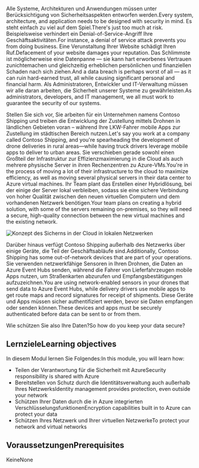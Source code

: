 <span data-ttu-id="9408b-101">Alle Systeme, Architekturen und Anwendungen müssen unter Berücksichtigung von Sicherheitsaspekten entworfen werden.</span><span class="sxs-lookup"><span data-stu-id="9408b-101">Every system, architecture, and application needs to be designed with security in mind.</span></span> <span data-ttu-id="9408b-102">Es steht einfach zu viel auf dem Spiel.</span><span class="sxs-lookup"><span data-stu-id="9408b-102">There's just too much at risk.</span></span> <span data-ttu-id="9408b-103">Beispielsweise verhindert ein Denial-of-Service-Angriff Ihre Geschäftsaktivitäten.</span><span class="sxs-lookup"><span data-stu-id="9408b-103">For instance, a denial of service attack prevents you from doing business.</span></span> <span data-ttu-id="9408b-104">Eine Verunstaltung Ihrer Website schädigt Ihren Ruf.</span><span class="sxs-lookup"><span data-stu-id="9408b-104">Defacement of your website damages your reputation.</span></span> <span data-ttu-id="9408b-105">Das Schlimmste ist möglicherweise eine Datenpanne &mdash; sie kann hart erworbenes Vertrauen zunichtemachen und gleichzeitig erheblichen persönlichen und finanziellen Schaden nach sich ziehen.</span><span class="sxs-lookup"><span data-stu-id="9408b-105">And a data breach is perhaps worst of all &mdash; as it can ruin hard-earned trust, all while causing significant personal and financial harm.</span></span> <span data-ttu-id="9408b-106">Als Administratoren, Entwickler und IT-Verwaltung müssen wir alle daran arbeiten, die Sicherheit unserer Systeme zu gewährleisten.</span><span class="sxs-lookup"><span data-stu-id="9408b-106">As administrators, developers, and IT management, we all must work to guarantee the security of our systems.</span></span>

<span data-ttu-id="9408b-107">Stellen Sie sich vor, Sie arbeiten für ein Unternehmen namens Contoso Shipping und treiben die Entwicklung der Zustellung mittels Drohnen in ländlichen Gebieten voran – während Ihre LKW-Fahrer mobile Apps zur Zustellung im städtischen Bereich nutzen.</span><span class="sxs-lookup"><span data-stu-id="9408b-107">Let's say you work at a company called Contoso Shipping, and you're spearheading the development of drone deliveries in rural areas—while having truck drivers leverage mobile apps to deliver to urban areas.</span></span> <span data-ttu-id="9408b-108">Sie verschieben gerade sowohl einen Großteil der Infrastruktur zur Effizienzmaximierung in die Cloud als auch mehrere physische Server in ihren Rechenzentren zu Azure-VMs.</span><span class="sxs-lookup"><span data-stu-id="9408b-108">You're in the process of moving a lot of their infrastructure to the cloud to maximize efficiency, as well as moving several physical servers in their data center to Azure virtual machines.</span></span> <span data-ttu-id="9408b-109">Ihr Team plant das Erstellen einer Hybridlösung, bei der einige der Server lokal verbleiben, sodass sie eine sichere Verbindung von hoher Qualität zwischen den neuen virtuellen Computern und dem vorhandenen Netzwerk benötigen.</span><span class="sxs-lookup"><span data-stu-id="9408b-109">Your team plans on creating a hybrid solution, with some of the servers remaining on-premises, so they will need a secure, high-quality connection between the new virtual machines and the existing network.</span></span>

![Konzept des Sicherns in der Cloud in lokalen Netzwerken](../media/1-heading.png)

<span data-ttu-id="9408b-111">Darüber hinaus verfügt Contoso Shipping außerhalb des Netzwerks über einige Geräte, die Teil der Geschäftsabläufe sind.</span><span class="sxs-lookup"><span data-stu-id="9408b-111">Additionally, Contoso Shipping has some out-of-network devices that are part of your operations.</span></span> <span data-ttu-id="9408b-112">Sie verwenden netzwerkfähige Sensoren in Ihren Drohnen, die Daten an Azure Event Hubs senden, während die Fahrer von Lieferfahrzeugen mobile Apps nutzen, um Straßenkarten abzurufen und Empfangsbestätigungen aufzuzeichnen.</span><span class="sxs-lookup"><span data-stu-id="9408b-112">You are using network-enabled sensors in your drones that send data to Azure Event Hubs, while delivery drivers use mobile apps to get route maps and record signatures for receipt of shipments.</span></span> <span data-ttu-id="9408b-113">Diese Geräte und Apps müssen sicher authentifiziert werden, bevor sie Daten empfangen oder senden können.</span><span class="sxs-lookup"><span data-stu-id="9408b-113">These devices and apps must be securely authenticated before data can be sent to or from them.</span></span>

<span data-ttu-id="9408b-114">Wie schützen Sie also Ihre Daten?</span><span class="sxs-lookup"><span data-stu-id="9408b-114">So how do you keep your data secure?</span></span>

## <a name="learning-objectives"></a><span data-ttu-id="9408b-115">Lernziele</span><span class="sxs-lookup"><span data-stu-id="9408b-115">Learning objectives</span></span>

<span data-ttu-id="9408b-116">In diesem Modul lernen Sie Folgendes:</span><span class="sxs-lookup"><span data-stu-id="9408b-116">In this module, you will learn how:</span></span>

- <span data-ttu-id="9408b-117">Teilen der Verantwortung für die Sicherheit mit Azure</span><span class="sxs-lookup"><span data-stu-id="9408b-117">Security responsibility is shared with Azure</span></span>
- <span data-ttu-id="9408b-118">Bereitstellen von Schutz durch die Identitätsverwaltung auch außerhalb Ihres Netzwerks</span><span class="sxs-lookup"><span data-stu-id="9408b-118">Identity management provides protection, even outside your network</span></span>
- <span data-ttu-id="9408b-119">Schützen Ihrer Daten durch die in Azure integrierten Verschlüsselungsfunktionen</span><span class="sxs-lookup"><span data-stu-id="9408b-119">Encryption capabilities built in to Azure can protect your data</span></span>
- <span data-ttu-id="9408b-120">Schützen Ihres Netzwerk und Ihrer virtuellen Netzwerke</span><span class="sxs-lookup"><span data-stu-id="9408b-120">To protect your network and virtual networks</span></span>

## <a name="prerequisites"></a><span data-ttu-id="9408b-121">Voraussetzungen</span><span class="sxs-lookup"><span data-stu-id="9408b-121">Prerequisites</span></span>  

<span data-ttu-id="9408b-122">Keine</span><span class="sxs-lookup"><span data-stu-id="9408b-122">None</span></span>